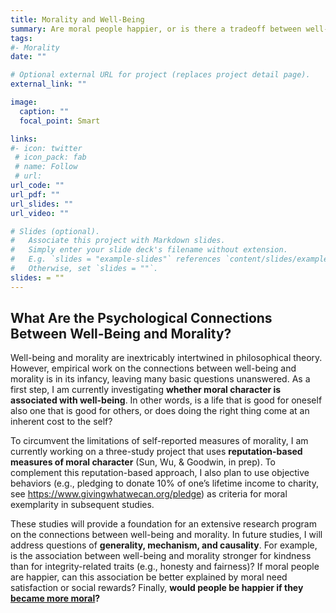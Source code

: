 ```yaml
---
title: Morality and Well-Being
summary: Are moral people happier, or is there a tradeoff between well-being and morality?
tags:
#- Morality
date: ""

# Optional external URL for project (replaces project detail page).
external_link: ""

image:
  caption: ""
  focal_point: Smart

links:
#- icon: twitter
 # icon_pack: fab
 # name: Follow
 # url: 
url_code: ""
url_pdf: ""
url_slides: ""
url_video: ""

# Slides (optional).
#   Associate this project with Markdown slides.
#   Simply enter your slide deck's filename without extension.
#   E.g. `slides = "example-slides"` references `content/slides/example-slides.md`.
#   Otherwise, set `slides = ""`.
slides: = ""
---
```


## What Are the Psychological Connections Between Well-Being and Morality?

Well-being and morality are inextricably intertwined in philosophical theory. However, empirical work on the connections between well-being and morality is in its infancy, leaving many basic questions unanswered. As a first step, I am currently investigating **whether moral character is associated with well-being**. In other words, is a life that is good for oneself also one that is good for others, or does doing the right thing come at an inherent cost to the self? 

To circumvent the limitations of self-reported measures of morality, I am currently working on a three-study project that uses **reputation-based measures of moral character** (Sun, Wu, & Goodwin, in prep). To complement this reputation-based approach, I also plan to use objective behaviors (e.g., pledging to donate 10% of one’s lifetime income to charity, see https://www.givingwhatwecan.org/pledge) as criteria for moral exemplarity in subsequent studies.

These studies will provide a foundation for an extensive research program on the connections between well-being and morality. In future studies, I will address questions of **generality, mechanism, and causality**. For example, is the association between well-being and morality stronger for kindness than for integrity-related traits (e.g., honesty and fairness)? If moral people are happier, can this association be better explained by moral need satisfaction or social rewards? Finally, **would people be happier if they [became more moral](https://jessiesun.me/research/moralimprovement/)?**